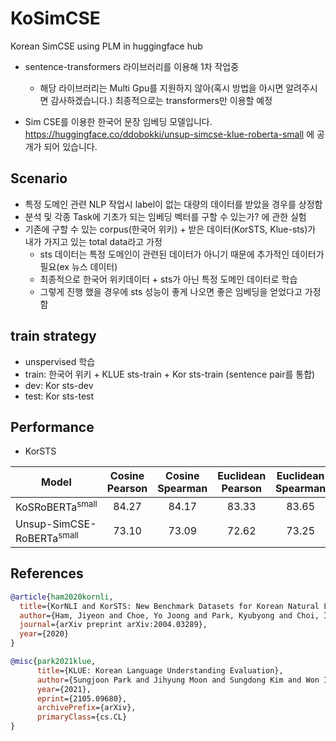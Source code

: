# KoSimCSE
Korean SimCSE using PLM in huggingface hub

- sentence-transformers 라이브러리를 이용해 1차 작업중
  - 해당 라이브러리는 Multi Gpu를 지원하지 않아(혹시 방법을 아시면 알려주시면 감사하겠습니다.) 최종적으로는 transformers만 이용할 예정

- Sim CSE를 이용한 한국어 문장 임베딩 모델입니다. https://huggingface.co/ddobokki/unsup-simcse-klue-roberta-small 에 공개가 되어 있습니다.

## Scenario
- 특정 도메인 관련 NLP 작업시 label이 없는 대량의 데이터를 받았을 경우를 상정함
- 분석 및 각종 Task에 기초가 되는 임베딩 벡터를 구할 수 있는가? 에 관한 실험
- 기존에 구할 수 있는 corpus(한국어 위키) + 받은 데이터(KorSTS, Klue-sts)가 내가 가지고 있는 total data라고 가정
  - sts 데이터는 특정 도메인이 관련된 데이터가 아니기 때문에 추가적인 데이터가 필요(ex 뉴스 데이터)
  - 최종적으로 한국어 위키데이터 + sts가 아닌 특정 도메인 데이터로 학습
  - 그렇게 진행 했을 경우에 sts 성능이 좋게 나오면 좋은 임베딩을 얻었다고 가정함

## train strategy
- unspervised 학습
- train: 한국어 위키 + KLUE sts-train + Kor sts-train (sentence pair를 통합)
- dev: Kor sts-dev
- test: Kor sts-test

## Performance
- KorSTS

| Model                  | Cosine Pearson | Cosine Spearman | Euclidean Pearson | Euclidean Spearman | Manhattan Pearson | Manhattan Spearman | Dot Pearson | Dot Spearman |
|------------------------|:----:|:----:|:----:|:----:|:----:|:----:|:----:|:----:|
| KoSRoBERTa<sup>small</sup>    | 84.27 | 84.17 | 83.33 | 83.65 | 83.34 | 83.65 | 82.10 | 81.38 |
| Unsup-SimCSE-RoBERTa<sup>small</sup>| 73.10 | 73.09 | 72.62 | 73.25 | 72.73 | 73.35 | 68.60 | 68.35 |

## References
```bibtex
@article{ham2020kornli,
  title={KorNLI and KorSTS: New Benchmark Datasets for Korean Natural Language Understanding},
  author={Ham, Jiyeon and Choe, Yo Joong and Park, Kyubyong and Choi, Ilji and Soh, Hyungjoon},
  journal={arXiv preprint arXiv:2004.03289},
  year={2020}
}
```
```bibtex
@misc{park2021klue,
      title={KLUE: Korean Language Understanding Evaluation},
      author={Sungjoon Park and Jihyung Moon and Sungdong Kim and Won Ik Cho and Jiyoon Han and Jangwon Park and Chisung Song and Junseong Kim and Yongsook Song and Taehwan Oh and Joohong Lee and Juhyun Oh and Sungwon Lyu and Younghoon Jeong and Inkwon Lee and Sangwoo Seo and Dongjun Lee and Hyunwoo Kim and Myeonghwa Lee and Seongbo Jang and Seungwon Do and Sunkyoung Kim and Kyungtae Lim and Jongwon Lee and Kyumin Park and Jamin Shin and Seonghyun Kim and Lucy Park and Alice Oh and Jungwoo Ha and Kyunghyun Cho},
      year={2021},
      eprint={2105.09680},
      archivePrefix={arXiv},
      primaryClass={cs.CL}
}
```

